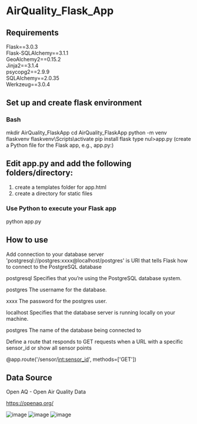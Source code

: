 # AirQuality_Flask_App

## Requirements
Flask==3.0.3     
Flask-SQLAlchemy==3.1.1  
GeoAlchemy2==0.15.2  
Jinja2==3.1.4  
psycopg2==2.9.9  
SQLAlchemy==2.0.35  
Werkzeug==3.0.4  

## Set up and create flask environment
### Bash
mkdir AirQuality_FlaskApp
cd AirQuality_FlaskApp
python -m venv flaskvenv
flaskvenv\Scripts\activate
pip install flask
type nul>app.py (create a Python file for the Flask app, e.g., app.py:)

## Edit app.py and add the following folders/directory:
1. create a templates folder for app.html
2. create a directory for static files

### Use Python to execute your Flask app
python app.py

## How to use 
Add connection to your database server 'postgresql://postgres:xxxx@localhost/postgres' is URI that tells Flask how to connect to the PostgreSQL database

postgresql Specifies that you’re using the PostgreSQL database system.

postgres The username for the database.

xxxx The password for the postgres user.

localhost Specifies that the database server is running locally on your machine.

postgres The name of the database being connected to

Define a route that responds to GET requests when a URL with a specific sensor_id or show all sensor points

@app.route('/sensor/<int:sensor_id>', methods=['GET'])

## Data Source 
Open AQ - Open Air Quality Data

https://openaq.org/

![image](https://github.com/user-attachments/assets/7fe365b5-b2d1-4202-b8f3-4f96e5c14778)
![image](https://github.com/user-attachments/assets/ebc54bb8-d443-443c-86a6-63c21934ffa5)
![image](https://github.com/user-attachments/assets/dae85189-6623-4343-924d-2b8bfc0f1648)





